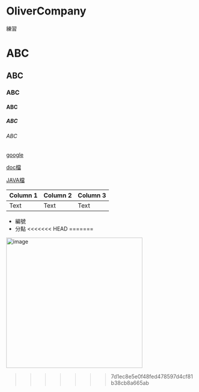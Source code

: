 # OliverCompany
練習

# ABC
## ABC
### ABC
#### ABC
##### ABC
###### ABC

[google](https://google.com)

[doc檔](Annotation.docx)

[JAVA檔](OliverCompany/src/main/java/vo/CartTable.java)

| Column 1 | Column 2 | Column 3 |
| -------- | -------- | -------- |
| Text     | Text     | Text     |


- 編號 
- 分點
<<<<<<< HEAD
=======

<img width="362" height="346" alt="image" src="https://github.com/user-attachments/assets/d08dfbd0-5237-4fce-8d53-da21395accec" />

>>>>>>> 7d1ec8e5e0f48fed478597d4cf81b38cb8a665ab
